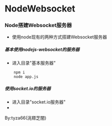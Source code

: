 # NodeWebsocket
### Node搭建Websocket服务器
- 使用node现有的两种方式搭建Websocket服务器

##### 基本使用nodejs-websocket的服务器
- 进入目录"基本服务器"
```
    npm i
    node app.js
```

##### 使用socket.io的服务器
- 进入目录"socket.io服务器"
- 
By:tyza66(洮羱芝闇)
